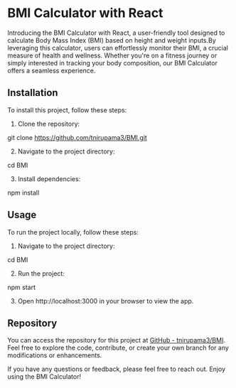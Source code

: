 # BMI Calculator with React

Introducing the BMI Calculator with React, a user-friendly tool designed to calculate Body Mass Index (BMI) based on height and weight inputs.By leveraging this calculator, users can effortlessly monitor their BMI, a crucial measure of health and wellness. Whether you're on a fitness journey or simply interested in tracking your body composition, our BMI Calculator offers a seamless experience.
## Installation

To install this project, follow these steps:

1. Clone the repository:

git clone https://github.com/tnirupama3/BMI.git

2. Navigate to the project directory:

cd BMI

3. Install dependencies:

npm install

## Usage

To run the project locally, follow these steps:

1. Navigate to the project directory:

cd BMI

2. Run the project:

npm start


3. Open http://localhost:3000 in your browser to view the app.

## Repository

You can access the repository for this project at [GitHub - tnirupama3/BMI](https://github.com/tnirupama3/BMI.git). Feel free to explore the code, contribute, or create your own branch for any modifications or enhancements.

If you have any questions or feedback, please feel free to reach out. Enjoy using the BMI Calculator!




